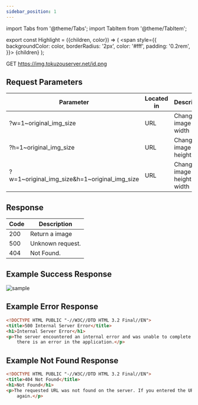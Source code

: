 ```yaml
---
sidebar_position: 1
---
```


import Tabs from '@theme/Tabs';
import TabItem from '@theme/TabItem';

export const Highlight = ({children, color}) => (
  <span
    style={{
      backgroundColor: color,
      borderRadius: '2px',
      color: '#fff',
      padding: '0.2rem',
    }}>
    {children}
  </span>
);

<Highlight color="#25c2a0">GET</Highlight> https://img.tokuzouserver.net/id.png


## Request Parameters
| Parameter | Located in | Description | Required | Type |
| ---- | ---------- | ----------- | -------- | ---- |
| ?w=1~original_img_size | URL | Change image width | <Highlight color="#d73232">option</Highlight> | string |
| ?h=1~original_img_size | URL | Change image height | <Highlight color="#d73232">option</Highlight> | string |
| ?w=1~original_img_size&h=1~original_img_size | URL | Change image height and width | <Highlight color="#d73232">option</Highlight> | string |

## Response
| Code | Description |
| ---- | ----------- |
| 200 | Return a image |
| 500 | Unknown request. |
| 404 | Not Found. |

## Example Success Response
![sample](https://img.tokuzouserver.net/1dfedb53-2e33-431c-a648-724ce967271b.png?w=362&h=529)

## Example Error Response
```html
<!DOCTYPE HTML PUBLIC "-//W3C//DTD HTML 3.2 Final//EN">
<title>500 Internal Server Error</title>
<h1>Internal Server Error</h1>
<p>The server encountered an internal error and was unable to complete your request. Either the server is overloaded or
	there is an error in the application.</p>
```

## Example Not Found Response
```html
<!DOCTYPE HTML PUBLIC "-//W3C//DTD HTML 3.2 Final//EN">
<title>404 Not Found</title>
<h1>Not Found</h1>
<p>The requested URL was not found on the server. If you entered the URL manually please check your spelling and try
	again.</p>
```